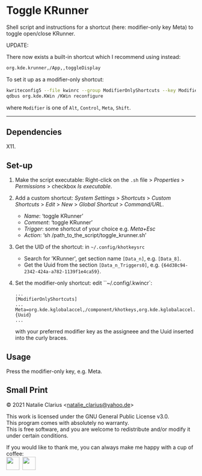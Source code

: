 # Toggle KRunner

Shell script and instructions for a shortcut (here: modifier-only key Meta) to toggle open/close KRunner.

UPDATE:

There now exists a built-in shortcut which I recommend using instead:

```bash
org.kde.krunner,/App,,toggleDisplay
```

To set it up as a modifier-only shortcut:

```bash
kwriteconfig5 --file kwinrc --group ModifierOnlyShortcuts --key Modifier "org.kde.krunner,/App,,toggleDisplay";
qdbus org.kde.KWin /KWin reconfigure
```

where `Modifier` is one of `Alt`, `Control`, `Meta`, `Shift`.

<hr>

## Dependencies

X11.

## Set-up

1. Make the script executable:
   Right-click on the `.sh` file > *Properties* > *Permissions* > checkbox *Is executable*.

2. Add a custom shortcut:
   *System Settings* > *Shortcuts* > *Custom Shortcuts* > *Edit* > *New* > *Global Shortcut* > *Command/URL*.

   - *Name*: ‘toggle KRunner’
   - *Comment*: ‘toggle KRunner’
   - *Trigger*: some shortcut of your choice e.g. *Meta+Esc*
   - *Action*: ‘sh /path_to_the_script/toggle_krunner.sh’

3. Get the UID of the shortcut:
   in `~/.config/khotkeysrc`

   - Search for ’KRunner', get section name `[Data_n]`, e.g. `[Data_8]`.
   - Get the Uuid from the section `[Data_n_Triggers0]`, e.g. `{64d38c94-2342-424a-a782-1139f1e4ca59}`.

4. Set the modifier-only shortcut:
   edit ``~/.config/.kwincr`:

   ````
   ...
   [ModifierOnlyShortcuts]
   ...
   Meta=org.kde.kglobalaccel,/component/khotkeys,org.kde.kglobalaccel.Component,invokeShortcut,{Uuid}
   ...
   ````

   with your preferred modifier key as the assigneee and the Uuid inserted into the curly braces.



## Usage

Press the modifier-only key, e.g. Meta.



## Small Print

© 2021 Natalie Clarius \<natalie_clarius@yahoo.de\>

This work is licensed under the GNU General Public License v3.0.  
This program comes with absolutely no warranty.  
This is free software, and you are welcome to redistribute and/or modify it under certain conditions.  

If you would like to thank me, you can always make me happy with a cup of coffee:  
<a href="https://www.paypal.com/donate/?hosted_button_id=7LUUJD83BWRM4"><img src="https://www.paypalobjects.com/en_US/DK/i/btn/btn_donateCC_LG.gif" height="35"/></a>&nbsp;&nbsp;<a href="https://www.buymeacoffee.com/nclarius"><img src="https://cdn.buymeacoffee.com/buttons/v2/default-yellow.png" height="35"/></a>


